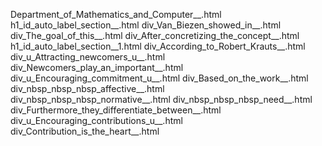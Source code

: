 Department_of_Mathematics_and_Computer__.html
h1_id_auto_label_section__.html
div_Van_Biezen_showed_in__.html
div_The_goal_of_this__.html
div_After_concretizing_the_concept__.html
h1_id_auto_label_section__1.html
div_According_to_Robert_Krauts__.html
div_u_Attracting_newcomers_u__.html
div_Newcomers_play_an_important__.html
div_u_Encouraging_commitment_u__.html
div_Based_on_the_work__.html
div_nbsp_nbsp_nbsp_affective__.html
div_nbsp_nbsp_nbsp_normative__.html
div_nbsp_nbsp_nbsp_need__.html
div_Furthermore_they_differentiate_between__.html
div_u_Encouraging_contributions_u__.html
div_Contribution_is_the_heart__.html